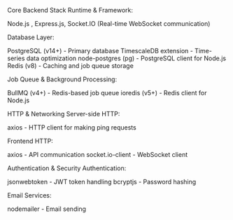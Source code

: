 Core Backend Stack
Runtime & Framework:

Node.js ,
Express.js,
Socket.IO (Real-time WebSocket communication)

Database Layer:

PostgreSQL (v14+) - Primary database
TimescaleDB extension - Time-series data optimization
node-postgres (pg) - PostgreSQL client for Node.js
Redis (v8) - Caching and job queue storage

Job Queue & Background Processing:

BullMQ (v4+) - Redis-based job queue
ioredis (v5+) - Redis client for Node.js

HTTP & Networking
Server-side HTTP:

axios - HTTP client for making ping requests


Frontend HTTP:

axios - API communication
socket.io-client - WebSocket client

Authentication & Security
Authentication:

jsonwebtoken - JWT token handling
bcryptjs - Password hashing



Email Services:

nodemailer - Email sending

















